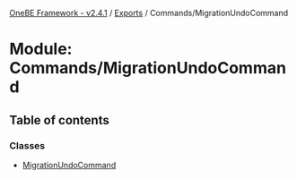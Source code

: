 [OneBE Framework - v2.4.1](../README.md) / [Exports](../modules.md) / Commands/MigrationUndoCommand

# Module: Commands/MigrationUndoCommand

## Table of contents

### Classes

- [MigrationUndoCommand](../classes/Commands_MigrationUndoCommand.MigrationUndoCommand.md)

